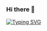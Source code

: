 ### Hi there 👋

<!--
**FarbodShabani/FarbodShabani** is a ✨ _special_ ✨ repository because its `README.md` (this file) appears on your GitHub profile.

Here are some ideas to get you started:

- 🔭 I’m currently working on ...
- 🌱 I’m currently learning ...
- 👯 I’m looking to collaborate on ...
- 🤔 I’m looking for help with ...
- 💬 Ask me about ...
- 📫 How to reach me: ...
- 😄 Pronouns: ...
- ⚡ Fun fact: ...
-->

<a href="https://git.io/typing-svg"><img src="https://readme-typing-svg.demolab.com?font=Poppins&weight=500&size=18&duration=2500&pause=5&color=8D3FF7&multiline=true&width=900&height=200&lines=Hi%2C+I+am+Farbod+Shabani;Motivated+React+Developer+with+nearly+3+years+of+designing+useful%2C+pleasant+user+interfaces.;An+enthusiastic+developer+who+collaborates+with+team+members+to+search+for+best+practices.+;Carefully+design+each+product+based+on+the+requirements+and+financial+plans+of+the+user.+;+Discovering+Solutions+for+intricate+subjects+with+a+scrupulous+and+ambitious+mindset.+Eager+to+help;+the+team+to+achieve+its+goals." alt="Typing SVG" /></a>

